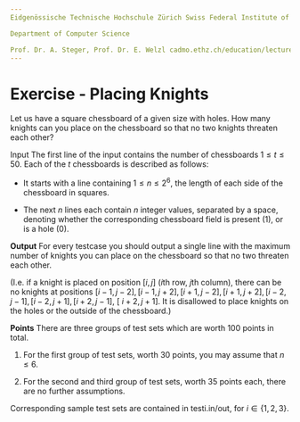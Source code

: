 ```yaml
---
Eidgenössische Technische Hochschule Zürich Swiss Federal Institute of Technology Zurich Algorithms Lab HS22

Department of Computer Science

Prof. Dr. A. Steger, Prof. Dr. E. Welzl cadmo.ethz.ch/education/lectures/HS22/algolab
---
```


# Exercise - Placing Knights

Let us have a square chessboard of a given size with holes. How many knights can you place on the chessboard so that no two knights threaten each other?

Input The first line of the input contains the number of chessboards $1 \leqslant t \leqslant 50$. Each of the $t$ chessboards is described as follows:

- It starts with a line containing $1 \leqslant n \leqslant 2^{6}$, the length of each side of the chessboard in squares.

- The next $n$ lines each contain $n$ integer values, separated by a space, denoting whether the corresponding chessboard field is present (1), or is a hole (0).

**Output** For every testcase you should output a single line with the maximum number of knights you can place on the chessboard so that no two threaten each other.

(I.e. if a knight is placed on position $[i, j]$ ($i$th row, $j$th column), there can be no knights at positions $[i-1, j-2],[i-1, j+2],[i+1, j-2],[i+1, j+2],[i-2, j-1],[i-2, j+1],[i+2, j-1]$, [ $i+2, j+1]$. It is disallowed to place knights on the holes or the outside of the chessboard.)

**Points** There are three groups of test sets which are worth 100 points in total.

1. For the first group of test sets, worth 30 points, you may assume that $n \leqslant 6$.

2. For the second and third group of test sets, worth 35 points each, there are no further assumptions.

Corresponding sample test sets are contained in testi.in/out, for $i \in\{1,2,3\}$.

